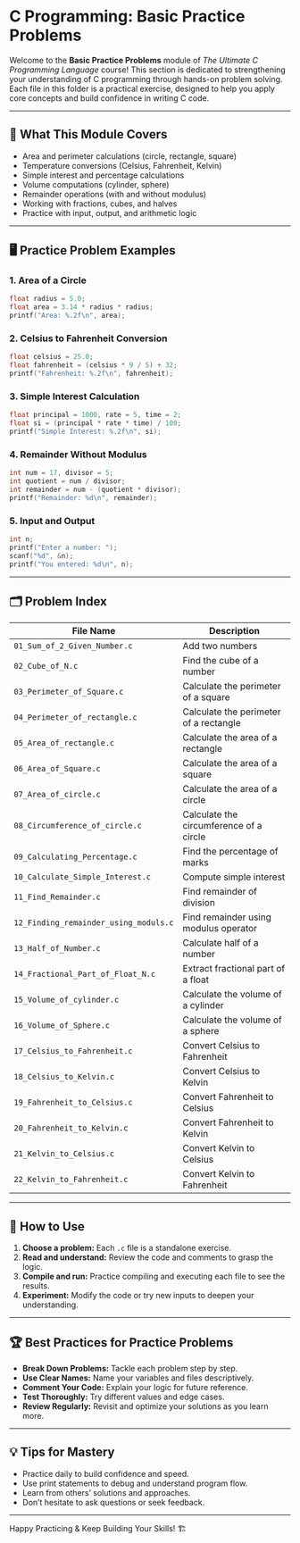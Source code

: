# C Programming: Basic Practice Problems

Welcome to the **Basic Practice Problems** module of _The Ultimate C Programming Language_ course! This section is dedicated to strengthening your understanding of C programming through hands-on problem solving. Each file in this folder is a practical exercise, designed to help you apply core concepts and build confidence in writing C code.

---

## 🚀 What This Module Covers

- Area and perimeter calculations (circle, rectangle, square)
- Temperature conversions (Celsius, Fahrenheit, Kelvin)
- Simple interest and percentage calculations
- Volume computations (cylinder, sphere)
- Remainder operations (with and without modulus)
- Working with fractions, cubes, and halves
- Practice with input, output, and arithmetic logic

---

## 🖥️ Practice Problem Examples

### 1. Area of a Circle

```c
float radius = 5.0;
float area = 3.14 * radius * radius;
printf("Area: %.2f\n", area);
```

### 2. Celsius to Fahrenheit Conversion

```c
float celsius = 25.0;
float fahrenheit = (celsius * 9 / 5) + 32;
printf("Fahrenheit: %.2f\n", fahrenheit);
```

### 3. Simple Interest Calculation

```c
float principal = 1000, rate = 5, time = 2;
float si = (principal * rate * time) / 100;
printf("Simple Interest: %.2f\n", si);
```

### 4. Remainder Without Modulus

```c
int num = 17, divisor = 5;
int quotient = num / divisor;
int remainder = num - (quotient * divisor);
printf("Remainder: %d\n", remainder);
```

### 5. Input and Output

```c
int n;
printf("Enter a number: ");
scanf("%d", &n);
printf("You entered: %d\n", n);
```

---

## 🗂️ Problem Index

| File Name                                 | Description                                         |
|-------------------------------------------|-----------------------------------------------------|
| `01_Sum_of_2_Given_Number.c`              | Add two numbers                                     |
| `02_Cube_of_N.c`                          | Find the cube of a number                           |
| `03_Perimeter_of_Square.c`                | Calculate the perimeter of a square                 |
| `04_Perimeter_of_rectangle.c`             | Calculate the perimeter of a rectangle              |
| `05_Area_of_rectangle.c`                  | Calculate the area of a rectangle                   |
| `06_Area_of_Square.c`                     | Calculate the area of a square                      |
| `07_Area_of_circle.c`                     | Calculate the area of a circle                      |
| `08_Circumference_of_circle.c`            | Calculate the circumference of a circle             |
| `09_Calculating_Percentage.c`             | Find the percentage of marks                        |
| `10_Calculate_Simple_Interest.c`          | Compute simple interest                             |
| `11_Find_Remainder.c`                     | Find remainder of division                          |
| `12_Finding_remainder_using_moduls.c`     | Find remainder using modulus operator               |
| `13_Half_of_Number.c`                     | Calculate half of a number                          |
| `14_Fractional_Part_of_Float_N.c`         | Extract fractional part of a float                  |
| `15_Volume_of_cylinder.c`                 | Calculate the volume of a cylinder                  |
| `16_Volume_of_Sphere.c`                   | Calculate the volume of a sphere                    |
| `17_Celsius_to_Fahrenheit.c`              | Convert Celsius to Fahrenheit                       |
| `18_Celsius_to_Kelvin.c`                  | Convert Celsius to Kelvin                           |
| `19_Fahrenheit_to_Celsius.c`              | Convert Fahrenheit to Celsius                       |
| `20_Fahrenheit_to_Kelvin.c`               | Convert Fahrenheit to Kelvin                        |
| `21_Kelvin_to_Celsius.c`                  | Convert Kelvin to Celsius                           |
| `22_Kelvin_to_Fahrenheit.c`               | Convert Kelvin to Fahrenheit                        |

---

## 📝 How to Use

1. **Choose a problem:** Each `.c` file is a standalone exercise.
2. **Read and understand:** Review the code and comments to grasp the logic.
3. **Compile and run:** Practice compiling and executing each file to see the results.
4. **Experiment:** Modify the code or try new inputs to deepen your understanding.

---

## 🏆 Best Practices for Practice Problems

- **Break Down Problems:** Tackle each problem step by step.
- **Use Clear Names:** Name your variables and files descriptively.
- **Comment Your Code:** Explain your logic for future reference.
- **Test Thoroughly:** Try different values and edge cases.
- **Review Regularly:** Revisit and optimize your solutions as you learn more.

---

## 💡 Tips for Mastery

- Practice daily to build confidence and speed.
- Use print statements to debug and understand program flow.
- Learn from others’ solutions and approaches.
- Don’t hesitate to ask questions or seek feedback.

---

Happy Practicing & Keep Building Your Skills! 🏗️
